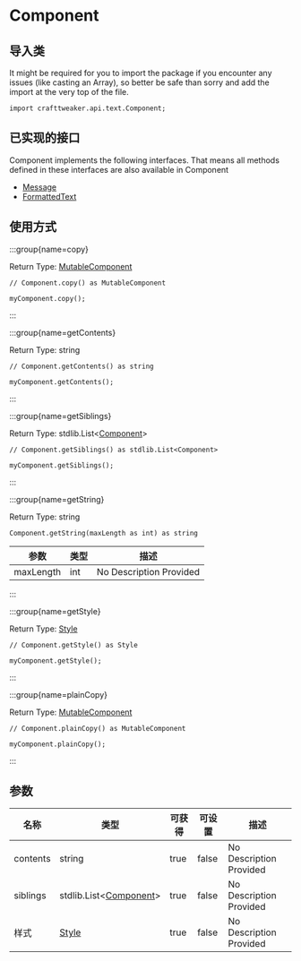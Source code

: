 # Component

## 导入类

It might be required for you to import the package if you encounter any issues (like casting an Array), so better be safe than sorry and add the import at the very top of the file.
```zenscript
import crafttweaker.api.text.Component;
```


## 已实现的接口
Component implements the following interfaces. That means all methods defined in these interfaces are also available in Component

- [Message](/vanilla/api/text/Message)
- [FormattedText](/vanilla/api/text/FormattedText)

## 使用方式

:::group{name=copy}

Return Type: [MutableComponent](/vanilla/api/text/MutableComponent)

```zenscript
// Component.copy() as MutableComponent

myComponent.copy();
```

:::

:::group{name=getContents}

Return Type: string

```zenscript
// Component.getContents() as string

myComponent.getContents();
```

:::

:::group{name=getSiblings}

Return Type: stdlib.List&lt;[Component](/vanilla/api/text/Component)&gt;

```zenscript
// Component.getSiblings() as stdlib.List<Component>

myComponent.getSiblings();
```

:::

:::group{name=getString}

Return Type: string

```zenscript
Component.getString(maxLength as int) as string
```

| 参数        | 类型  | 描述                      |
| --------- | --- | ----------------------- |
| maxLength | int | No Description Provided |


:::

:::group{name=getStyle}

Return Type: [Style](/vanilla/api/text/Style)

```zenscript
// Component.getStyle() as Style

myComponent.getStyle();
```

:::

:::group{name=plainCopy}

Return Type: [MutableComponent](/vanilla/api/text/MutableComponent)

```zenscript
// Component.plainCopy() as MutableComponent

myComponent.plainCopy();
```

:::


## 参数

| 名称       | 类型                                                                      | 可获得  | 可设置   | 描述                      |
| -------- | ----------------------------------------------------------------------- | ---- | ----- | ----------------------- |
| contents | string                                                                  | true | false | No Description Provided |
| siblings | stdlib.List&lt;[Component](/vanilla/api/text/Component)&gt; | true | false | No Description Provided |
| 样式       | [Style](/vanilla/api/text/Style)                                        | true | false | No Description Provided |

